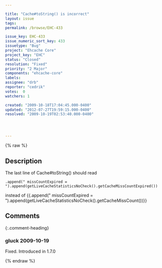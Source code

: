 ```yaml
---

title: "Cache#toString() is incorrect"
layout: issue
tags: 
permalink: /browse/EHC-433

issue_key: EHC-433
issue_numeric_sort_key: 433
issuetype: "Bug"
project: "Ehcache Core"
project_key: "EHC"
status: "Closed"
resolution: "Fixed"
priority: "2 Major"
components: "ehcache-core"
labels: 
assignee: "drb"
reporter: "cedrik"
votes:  0
watchers: 1

created: "2009-10-18T17:04:45.000-0400"
updated: "2012-07-27T19:59:15.000-0400"
resolved: "2009-10-19T02:53:40.000-0400"




---
```


{% raw %}

## Description

<div markdown="1" class="description">

The last line of Cache#toString() should read

```
.append(" missCountExpired = ").append(getLiveCacheStatisticsNoCheck().getCacheMissCountExpired())
```

instead of
\{\{.append(" missCountExpired = ").append(getLiveCacheStatisticsNoCheck().getCacheMissCount())\}\}

</div>

## Comments


{:.comment-heading}
### **gluck** <span class="date">2009-10-19</span>

<div markdown="1" class="comment">

Fixed. Introduced in 1.7.0

</div>



{% endraw %}
